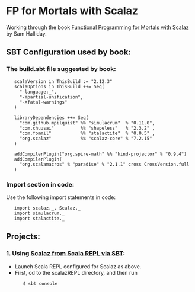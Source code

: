 # FP for Mortals with Scalaz
Working through the book [Functional Programming for Mortals with Scalaz][1]
by Sam Halliday.

  [1]: http://leanpub.com/fpmortals "Functional Programming for Mortals"

## SBT Configuration used by book:
### The build.sbt file suggested by book:
```
   scalaVersion in ThisBuild := "2.12.3"
   scalaOptions in ThisBuild ++= Seq(
     "-language:_",
     "-Ypartial-unification",
     "-Xfatal-warnings"
   )

   libraryDependencies ++= Seq(
     "com.github.mpilquist" %% "simulacrum"  % "0.11.0",
     "com.chuusai"          %% "shapeless"   % "2.3.2" ,
     "com.fommil"           %% "stalactite"  % "0.0.5" ,
     "org.scalaz"           %% "scalaz-core" % "7.2.15"
   ) 

   addCompilerPlugin("org.spire-math" %% "kind-projector" % "0.9.4")
   addCompilerPlugin(
     "org.scalamacros" % "paradise" % "2.1.1" cross CrossVersion.full
   )
```

### Import section in code:
Use the following import statements in code:
```
   import scalaz._, Scalaz._
   import simulacrum._
   import stalactite._
```
## Projects:
### 1. Using [Scalaz from Scala REPL via SBT](scalazREPL/):
* Launch Scala REPL configured for Scalaz as above.
* First, cd to the scalazREPL directory, and then run
  ```
     $ sbt console
  ```

